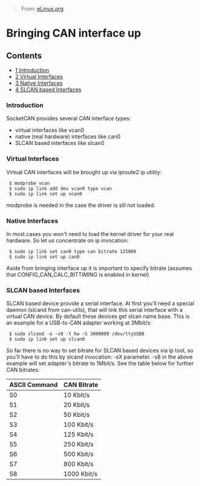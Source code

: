 > From: [eLinux.org](http://eLinux.org/Bringing_CAN_interface_up "http://eLinux.org/Bringing_CAN_interface_up")


# Bringing CAN interface up



## Contents

-   [1 Introduction](#introduction)
-   [2 Virtual Interfaces](#virtual-interfaces)
-   [3 Native Interfaces](#native-interfaces)
-   [4 SLCAN based Interfaces](#slcan-based-interfaces)

### Introduction

SocketCAN provides several CAN interface types:

-   virtual interfaces like vcan0
-   native (real hardware) interfaces like can0
-   SLCAN based interfaces like slcan0

### Virtual Interfaces

Virtual CAN interfaces will be brought up via iproute2 ip utility:

     $ modprobe vcan
     $ sudo ip link add dev vcan0 type vcan
     $ sudo ip link set up vcan0

modprobe is needed in the case the driver is sill not loaded.

### Native Interfaces

In most cases you won't need to load the kernel driver for your real
hardware. So let us concentrate on ip invocation:

     $ sudo ip link set can0 type can bitrate 125000
     $ sudo ip link set up can0

Aside from bringing interface up it is important to specify bitrate
(assumes that CONFIG\_CAN\_CALC\_BITTIMING is enabled in kernel)

### SLCAN based Interfaces

SLCAN based device provide a serial interface. At first you'll need a
special daemon (slcand from can-utils), that will link this serial
interface with a virtual CAN device. By default these devices get slcan
name base. This is an example for a USB-to-CAN adapter working at
3Mbit/s:

     $ sudo slcand -o -s8 -t hw -S 3000000 /dev/ttyUSB0
     $ sudo ip link set up slcan0

So far there is no way to set bitrate for SLCAN based devices via ip
tool, so you'll have to do this by slcand invocation: -sX parameter. -s8
in the above example will set adapter's bitrate to 1Mbit/s. See the
table below for further CAN bitrates:

<table>
<thead>
<tr class="header">
<th align="left">ASCII Command</th>
<th align="left">CAN Bitrate</th>
</tr>
</thead>
<tbody>
<tr class="odd">
<td align="left">S0</td>
<td align="left">10 Kbit/s</td>
</tr>
<tr class="even">
<td align="left">S1</td>
<td align="left">20 Kbit/s</td>
</tr>
<tr class="odd">
<td align="left">S2</td>
<td align="left">50 Kbit/s</td>
</tr>
<tr class="even">
<td align="left">S3</td>
<td align="left">100 Kbit/s</td>
</tr>
<tr class="odd">
<td align="left">S4</td>
<td align="left">125 Kbit/s</td>
</tr>
<tr class="even">
<td align="left">S5</td>
<td align="left">250 Kbit/s</td>
</tr>
<tr class="odd">
<td align="left">S6</td>
<td align="left">500 Kbit/s</td>
</tr>
<tr class="even">
<td align="left">S7</td>
<td align="left">800 Kbit/s</td>
</tr>
<tr class="odd">
<td align="left">S8</td>
<td align="left">1000 Kbit/s</td>
</tr>
</tbody>
</table>


